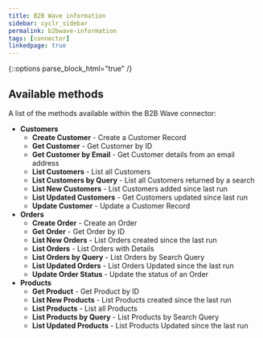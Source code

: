 ```yaml
---
title: B2B Wave information
sidebar: cyclr_sidebar
permalink: b2bwave-information
tags: [connector]
linkedpage: true
---
```

{::options parse_block_html="true" /}
<section class="card">

## Available methods

A list of the methods available within the B2B Wave connector:

* **Customers**
  * **Create Customer** - Create a Customer Record
  * **Get Customer** - Get Customer by ID
  * **Get Customer by Email** - Get Customer details from an email address
  * **List Customers** - List all Customers
  * **List Customers by Query** - List all Customers returned by a search
  * **List New Customers** - List Customers added since last run
  * **List Updated Customers** - Get Customers updated since last run
  * **Update Customer** - Update a Customer Record
* **Orders**
  * **Create Order** - Create an Order
  * **Get Order** - Get Order by ID
  * **List New Orders** - List Orders created since the last run
  * **List Orders** - List Orders with Details
  * **List Orders by Query** - List Orders by Search Query
  * **List Updated Orders** - List Orders Updated since the last run
  * **Update Order Status** - Update the status of an Order 
*  **Products**
   * **Get Product** - Get Product by ID
   * **List New Products** - List Products created since the last run
   * **List Products** - List all Products
   * **List Products by Query** - List Products by Search Query
   * **List Updated Products** - List Products Updated since the last run



</section>
